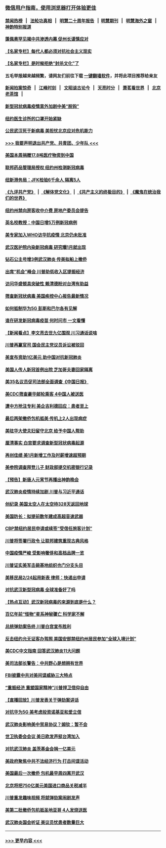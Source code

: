 ### [微信用户指南，使用浏览器打开体验更佳](https://github.com/gfw-breaker/banned-news1/blob/master/indexes/wechat-guide.md?t=0)
#### [禁闻热榜](热点新闻.md?t=0)  &nbsp;&nbsp;|&nbsp;&nbsp; [法轮功真相](https://github.com/gfw-breaker/truth/blob/master/README.md?t=0) &nbsp;&nbsp;|&nbsp;&nbsp; [明慧二十周年报告](https://github.com/gfw-breaker/mh-reports/blob/master/README.md?t=0) &nbsp;&nbsp;|&nbsp;&nbsp;[明慧期刊](https://github.com/gfw-breaker/mh-qikan) &nbsp;&nbsp;|&nbsp;&nbsp; [明慧海外之窗](https://github.com/gfw-breaker/mh-news/blob/master/README.md?t=0) &nbsp;&nbsp;|&nbsp;&nbsp; [神韵特别报道](https://github.com/gfw-breaker/mh-news/blob/master/shenyun.md?t=0)
#### [蓬佩奥罕见揭中共渗透内幕 促州长谨慎应对](../pages/nsc412/n11854685.md?t=02091433) 
#### [【名家专栏】每代人都必须对抗社会主义现实](../pages/nsc412/n11831412.md?t=02091433) 
#### [【名家专栏】是时候拒绝“封杀文化”了](../pages/nsc412/n11814093.md?t=02091433) 
#### 五毛举报越来越频繁，请网友们前往下载 [一键翻墙软件](https://github.com/gfw-breaker/ssr-accounts)，并将此项目推荐给亲友
#### [新闻拍案惊奇](https://github.com/gfw-breaker/banned-news1/blob/master/pages/link4.md) &nbsp;&nbsp;|&nbsp;&nbsp; [江峰时刻](https://github.com/gfw-breaker/banned-news1/blob/master/pages/link4.md) &nbsp;&nbsp;|&nbsp;&nbsp; [文昭谈古论今](https://github.com/gfw-breaker/banned-news1/blob/master/pages/link4.md) &nbsp;&nbsp;|&nbsp;&nbsp; [天亮时分](https://github.com/gfw-breaker/banned-news1/blob/master/pages/link4.md) &nbsp;&nbsp;|&nbsp;&nbsp; [萧茗看世界](https://github.com/gfw-breaker/banned-news1/blob/master/pages/link4.md) &nbsp;&nbsp;|&nbsp;&nbsp; [北京老茶馆](https://github.com/gfw-breaker/banned-news1/blob/master/pages/link4.md) &nbsp;&nbsp;|&nbsp;&nbsp; 
#### [新型冠状病毒疫情意外加剧中美“脱钩”](../pages/nsc412/n11854475.md?t=02091433) 
#### [纽约医生诊所的口罩开始紧缺](../pages/nsc412/n11853364.md?t=02091433) 
#### [公民武汉死于新病毒 美担忧北京应对危机能力](../pages/nsc412/n11854331.md?t=02091433) 
#### [>>> 我要声明退出共产党、共青团、少年队 <<<](https://github.com/begood0513/goodnews/blob/master/quit/letter.md) 
#### [美国本周捐赠17.8吨医疗物资到中国](../pages/nsc412/n11854269.md?t=02091433) 
#### [联邦药品管理局授权  纽约州检测新冠病毒](../pages/nsc412/n11853371.md?t=02091433) 
#### [纽新港务局：JFK检验6千余人  隔离5人](../pages/nsc412/n11853366.md?t=02091433) 
#### [《九评共产党》](https://github.com/begood0513/9ping.md/blob/master/README.md) &nbsp;|&nbsp; [《解体党文化》](../../../../jtdwh.md/blob/master/README.md)  &nbsp;|&nbsp; [《共产主义的终极目的》](../../../../gczydzjmd.md/blob/master/README.md) &nbsp;|&nbsp; [《魔鬼在统治我们的世界》](../../../../mgztzwmdsj.md/blob/master/README.md) 
#### [纽约州禁向房客收中介费  房地产委员会提告](../pages/nsc412/n11853360.md?t=02091433) 
#### [英名校教授：中国日增5万例新冠病例](../pages/nsc412/n11854174.md?t=02091433) 
#### [美专家加入WHO访华抗疫情 北京仍未批准](../pages/nsc412/n11854043.md?t=02091433) 
#### [武汉医护院内染新冠病毒 研究曝1月就出现](../pages/nsc412/n11852928.md?t=02091433) 
#### [钻石公主号增3例武汉肺炎 传美拟船上撤侨](../pages/nsc412/n11853240.md?t=02091433) 
#### [出席“机会”峰会 川普助低收入区提振经济](../pages/nsc412/n11853232.md?t=02091433) 
#### [访问华盛顿具突破性 赖清德盼对台湾有助益](../pages/nsc412/n11853129.md?t=02091433) 
#### [筛查新冠状病毒 美国疾控中心报告最新情况](../pages/nsc412/n11853070.md?t=02091433) 
#### [如何抵制华为5G 彭斯和巴尔各有见解](../pages/nsc412/n11852535.md?t=02091433) 
#### [谁在研发新冠病毒疫苗 何时问市 一文看懂](../pages/nsc412/n11852840.md?t=02091433) 
#### [【新闻看点】李文亮去世九亿围观 川习通话说啥](../pages/nsc412/n11852360.md?t=02091433) 
#### [川普再赢官司 国会民主党议员诉讼被驳回](../pages/nsc412/n11852287.md?t=02091433) 
#### [美宣布资助1亿美元 助中国对抗新冠肺炎](../pages/nsc412/n11852531.md?t=02091433) 
#### [美国人传人新冠首例出院 芝加哥夫妻回家隔离](../pages/nsc412/n11852452.md?t=02091433) 
#### [美35名议员促司法部全面调查《中国日报》](../pages/nsc412/n11852435.md?t=02091433) 
#### [美CDC筛查豪华邮轮乘客 4中国人被送医](../pages/nsc412/n11852085.md?t=02091433) 
#### [遭中方抢注专利 美企吉利德回应：患者至上](../pages/nsc412/n11852037.md?t=02091433) 
#### [最后两架撤侨包机抵美 传机上2人出现病症](../pages/nsc412/n11852173.md?t=02091433) 
#### [美驻华大使夫妇留守北京 给予中国人帮助](../pages/nsc412/n11852165.md?t=02091433) 
#### [厘清事实 白宫要求调查新型冠状病毒起源](../pages/nsc412/n11852106.md?t=02091433) 
#### [再创佳绩 美1月新增工作及时薪增速超预期](../pages/nsc412/n11852174.md?t=02091433) 
#### [美参院调查拜登儿子 财政部提交机密银行记录](../pages/nsc412/n11851808.md?t=02091433) 
#### [【预告】新唐人元宵节再播出神韵晚会](../pages/nsc412/n11843192.md?t=02091433) 
#### [武汉肺炎疫情持续加剧 川普与习近平通话](../pages/nsc412/n11851613.md?t=02091433) 
#### [创纪录 美国太空人在太空待328天返回地球](../pages/nsc412/n11851266.md?t=02091433) 
#### [美国防长：拟提前数年建成高超音速武器](../pages/nsc412/n11850959.md?t=02091433) 
#### [CBP禁纽约居民申请或续签“受信任旅客计划”](../pages/nsc412/n11850857.md?t=02091433) 
#### [川普将签署行政令 让联邦建筑重现古典风格](../pages/nsc412/n11850654.md?t=02091433) 
#### [中国疫情严峻 受影响奢侈和高档品牌一览](../pages/nsc412/n11850319.md?t=02091433) 
#### [川普证实美军击毙基地组织也门分支头目](../pages/nsc412/n11850383.md?t=02091433) 
#### [美移民局2/24起用新表 律师：快递出申请](../pages/nsc412/n11848220.md?t=02091433) 
#### [对抗武汉新型冠病毒 全球准备好了吗](../pages/nsc412/n11850142.md?t=02091433) 
#### [【热点互动】武汉新冠病毒的来源到底是什么？](../pages/nsc412/n11849749.md?t=02091433) 
#### [百亿年前“怪物”星系神秘骤亡 科学家不解](../pages/nsc412/n11849863.md?t=02091433) 
#### [总统弹劾案告终 川普白宫宣布胜利](../pages/nsc412/n11849985.md?t=02091433) 
#### [反击纽约允无证客办驾照  美国安部禁纽约州居民参加“全球入境计划”](../pages/nsc412/n11849828.md?t=02091433) 
#### [美CDC中文指南 回答武汉肺炎11大问题](../pages/nsc412/n11849703.md?t=02091433) 
#### [美司法部长警告：中共野心是想拥有世界](../pages/nsc412/n11849769.md?t=02091433) 
#### [FBI披露中共对美间谍威胁三大特点](../pages/nsc412/n11849700.md?t=02091433) 
#### [“重振经济 重塑国家精神”川普捍卫信仰自由](../pages/nsc412/n11849641.md?t=02091433) 
#### [【直播回放】川普发表关于弹劾案讲话](../pages/nsc412/n11849472.md?t=02091433) 
#### [对抗华为5G 美考虑投资诺基亚和爱立信](../pages/nsc412/n11849510.md?t=02091433) 
#### [武汉肺炎影响美中贸易协议？姆钦：暂不会](../pages/nsc412/n11849497.md?t=02091433) 
#### [世卫执委会会议 美日欧发声挺台湾加入](../pages/nsc412/n11849433.md?t=02091433) 
#### [对抗武汉肺炎 盖茨基金会捐一亿美元](../pages/nsc412/n11848953.md?t=02091433) 
#### [美政府聚焦中共不法经济行为 打击间谍活动](../pages/nsc412/n11849322.md?t=02091433) 
#### [美国最后一次撤侨 包机最早周四离开武汉](../pages/nsc412/n11849395.md?t=02091433) 
#### [北京将把750亿美元美国进口商品关税减半](../pages/nsc412/n11848896.md?t=02091433) 
#### [川普重发趣味视频 将就弹劾案闹剧发声](../pages/nsc412/n11848715.md?t=02091433) 
#### [美第二批撤侨包机抵圣地亚哥 4人发烧送医](../pages/nsc412/n11847923.md?t=02091433) 
#### [武汉肺炎国会听证 美议员忧患者数量巨大](../pages/nsc412/n11844851.md?t=02091433) 

----
#### [ >>> 更早内容 <<< ](../indexes/nsc412-earlier.md)
